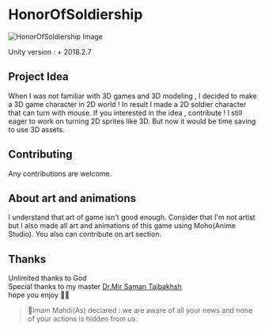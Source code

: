# HonorOfSoldiership

![HonorOfSoldiership Image](https://github.com/amirihusayn/HonorOfSoldiership/blob/main/Assets/Sprites/Screen.jpg)

Unity version : + 2018.2.7 

## Project Idea
When I was not familiar with 3D games and 3D modeling , I decided to make a 3D game character in 2D world ! In result I made a 2D soldier character that can turn with mouse. If you interested in the idea , contribute !
I still eager to work on turning 2D sprites like 3D. But now it would be time saving to use 3D assets.

## Contributing
Any contributions are welcome.

## About art and animations
I understand that art of game isn't good enough. Consider that I'm not artist but I also made all art and animations of this game using Moho(Anime Studio). You also can contribute on art section.

## Thanks
  Unlimited thanks to God   
  Special thanks to my master [Dr.Mir Saman Tajbakhsh](https://mstajbakhsh.ir/)   
  hope you enjoy 🤗🌹  

>:blossom:Imam Mahdi(As) declared :
> we are aware of all your news 
> and none of your actions is hidden from us.
